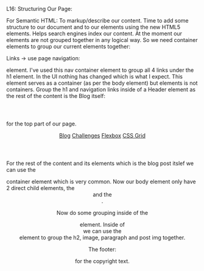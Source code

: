 L16: Structuring Our Page:

For Semantic HTML:
To markup/describe our content.
Time to add some structure to our document and to our elements using the new HTML5 elements. Helps search engines index our content.
At the moment our elements are not grouped together in any logical way. So we need container elements to group our current elements together:

Links -> use page navigation: <nav></nav> element. I've used this nav container element to group all 4 links under the h1 element. In the UI nothing has changed which is what I expect. This element serves as a container (as per the body element) but elements is not containers.
Group the h1 and navigation links inside of a Header element as the rest of the content is the Blog itself: <header></header> for the top part of our page.

<header>
    <nav>
        <a href="blog.html">Blog</a>
        <a href="challenges.html">Challenges</a>
        <a href="flexbox.html">Flexbox</a>
        <a href="css-grid.html">CSS Grid</a>
    </nav>
</header>

For the rest of the content and its elements which is the blog post itslef we can use the <article></article> container element which is very common.
Now our body element only have 2 direct child elements, the <header> and the <article>.

Now do some grouping inside of the <article></article> element.
Inside of <article></article> we can use the <header> element to group the h2, image, paragraph and post img together.

The footer:

<footer> for the copyright text.
